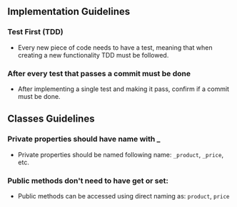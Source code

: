 ## Implementation Guidelines 

### Test First (TDD)
- Every new piece of code needs to have a test, meaning that when creating a new functionality TDD must be followed. 

### After every test that passes a commit must be done 

- After implementing a single test and making it pass, confirm if a commit must be done. 

## Classes Guidelines 

### Private properties should have name with _

- Private properties should be named following name: `_product`, `_price`, etc. 

### Public methods don't need to have get or set: 
- Public methods can be accessed using direct naming as: `product`, `price` 

